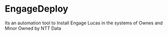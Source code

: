# EngageDeploy

Its an automation tool to Install Engage Lucas in the systems of Ownes and Minor
Owned by NTT Data
